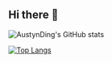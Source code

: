 ## Hi there 👋

<!--
**AustynDing/AustynDing** is a ✨ _special_ ✨ repository because its `README.md` (this file) appears on your GitHub profile.

Here are some ideas to get you started:

- 🔭 I’m currently working on ...
- 🌱 I’m currently learning ...
- 👯 I’m looking to collaborate on ...
- 🤔 I’m looking for help with ...
- 💬 Ask me about ...
- 📫 How to reach me: ...
- 😄 Pronouns: ...
- ⚡ Fun fact: ...
-->
![AustynDing's GitHub stats](https://github-readme-stats.vercel.app/api?username=AustynDing&count_private=true&show_icons=true&theme=radical)

[![Top Langs](https://github-readme-stats.vercel.app/api/top-langs/?username=AustynDing&layout=compact?hide=html)](https://github.com/anuraghazra/github-readme-stats)
